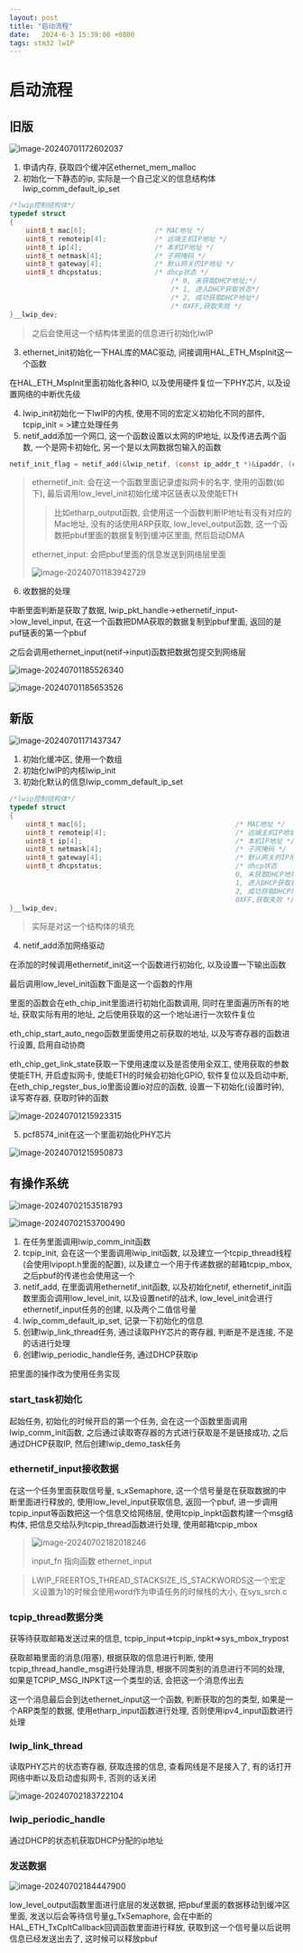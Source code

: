 ```yaml
---
layout: post
title: "启动流程" 
date:   2024-6-3 15:39:08 +0800
tags: stm32 lwIP
---
```


# 启动流程

## 旧版

![image-20240701172602037](https://picture-01-1316374204.cos.ap-beijing.myqcloud.com/image/202407011726089.png)

1. 申请内存, 获取四个缓冲区ethernet_mem_malloc
2. 初始化一下静态的ip, 实际是一个自己定义的信息结构体lwip_comm_default_ip_set

```c
/*lwip控制结构体*/
typedef struct  
{
    uint8_t mac[6];                 /* MAC地址 */
    uint8_t remoteip[4];            /* 远端主机IP地址 */ 
    uint8_t ip[4];                  /* 本机IP地址 */
    uint8_t netmask[4];             /* 子网掩码 */
    uint8_t gateway[4];             /* 默认网关的IP地址 */
    uint8_t dhcpstatus;             /* dhcp状态 */
                                        /* 0, 未获取DHCP地址;*/
                                        /* 1, 进入DHCP获取状态*/
                                        /* 2, 成功获取DHCP地址*/
                                        /* 0XFF,获取失败 */
}__lwip_dev;
```

> 之后会使用这一个结构体里面的信息进行初始化lwIP

3. ethernet_init初始化一下HAL库的MAC驱动, 间接调用HAL_ETH_MspInit这一个函数

在HAL_ETH_MspInit里面初始化各种IO, 以及使用硬件复位一下PHY芯片, 以及设置网络的中断优先级

4. lwip_init初始化一下lwIP的内核, 使用不同的宏定义初始化不同的部件, tcpip_init = >建立处理任务
5. netif_add添加一个网口, 这一个函数设置以太网的IP地址, 以及传进去两个函数, 一个是网卡初始化, 另一个是以太网数据包输入的函数

```c
netif_init_flag = netif_add(&lwip_netif, (const ip_addr_t *)&ipaddr, (const ip_addr_t *)&netmask, (const ip_addr_t *)&gw, NULL, &ethernetif_init, &ethernet_input);
```

> ethernetif_init: 会在这一个函数里面记录虚拟网卡的名字, 使用的函数(如下), 最后调用low_level_init初始化缓冲区链表以及使能ETH
>
> > 比如etharp_output函数, 会使用这一个函数判断IP地址有没有对应的Mac地址, 没有的话使用ARP获取, low_level_output函数, 这一个函数把pbuf里面的数据复制到缓冲区里面, 然后启动DMA
>
> ethernet_input: 会把pbuf里面的信息发送到网络层里面
>
> ![image-20240701183942729](https://picture-01-1316374204.cos.ap-beijing.myqcloud.com/image/202407011839776.png)

6. 收数据的处理

中断里面判断是获取了数据, lwip_pkt_handle->ethernetif_input->low_level_input, 在这一个函数把DMA获取的数据复制到pbuf里面, 返回的是puf链表的第一个pbuf

之后会调用ethernet_input(netif->input)函数把数据包提交到网络层

![image-20240701185526340](https://picture-01-1316374204.cos.ap-beijing.myqcloud.com/image/202407011855396.png)

![image-20240701185653526](https://picture-01-1316374204.cos.ap-beijing.myqcloud.com/image/202407011856571.png)

## 新版

![image-20240701171437347](https://picture-01-1316374204.cos.ap-beijing.myqcloud.com/image/202407011714419.png)

1. 初始化缓冲区, 使用一个数组
2. 初始化lwIP的内核lwip_init
3. 初始化默认的信息lwip_comm_default_ip_set

```c
/*lwip控制结构体*/
typedef struct  
{
    uint8_t mac[6];                                     /* MAC地址 */
    uint8_t remoteip[4];                                /* 远端主机IP地址 */ 
    uint8_t ip[4];                                      /* 本机IP地址 */
    uint8_t netmask[4];                                 /* 子网掩码 */
    uint8_t gateway[4];                                 /* 默认网关的IP地址 */
    uint8_t dhcpstatus;                                 /* dhcp状态
                                                        0, 未获取DHCP地址
                                                        1, 进入DHCP获取状态
                                                        2, 成功获取DHCP地址
                                                        0XFF,获取失败 */
}__lwip_dev;
```

> 实际是对这一个结构体的填充

4. netif_add添加网络驱动

在添加的时候调用ethernetif_init这一个函数进行初始化, 以及设置一下输出函数

最后调用low_level_init函数下面是这一个函数的作用

里面的函数会在eth_chip_init里面进行初始化函数调用, 同时在里面遍历所有的地址, 获取实际有用的地址, 之后使用获取的这一个地址进行一次软件复位

eth_chip_start_auto_nego函数里面使用之前获取的地址, 以及写寄存器的函数进行设置, 启用自动协商

eth_chip_get_link_state获取一下使用速度以及是否使用全双工,  使用获取的参数使能ETH, 开启虚拟网卡, 使能ETH的时候会初始化GPIO, 软件复位以及启动中断, 在eth_chip_regster_bus_io里面设置io对应的函数, 设置一下初始化(设置时钟), 读写寄存器, 获取时钟的函数

![image-20240701215923315](https://picture-01-1316374204.cos.ap-beijing.myqcloud.com/image/202407012159383.png)

5. pcf8574_init在这一个里面初始化PHY芯片

![image-20240701215950873](https://picture-01-1316374204.cos.ap-beijing.myqcloud.com/image/202407012159925.png)

## 有操作系统

![image-20240702153518793](https://picture-01-1316374204.cos.ap-beijing.myqcloud.com/image/202407021535854.png)

![image-20240702153700490](https://picture-01-1316374204.cos.ap-beijing.myqcloud.com/image/202407021537583.png)

1. 在任务里面调用lwip_comm_init函数
2. tcpip_init, 会在这一个里面调用lwip_init函数, 以及建立一个tcpip_thread线程(会使用lvipopt.h里面的配置), 以及建立一个用于传递数据的邮箱tcpip_mbox, 之后pbuf的传递也会使用这一个
3. netif_add, 在里面调用ethernetif_init函数, 以及初始化netif, ethernetif_init函数里面会调用low_level_init, 以及设置netif的战术, low_level_init会进行ethernetif_input任务的创建, 以及两个二值信号量
4. lwip_comm_default_ip_set, 记录一下初始化的信息
5. 创建lwip_link_thread任务, 通过读取PHY芯片的寄存器, 判断是不是连接, 不是的话进行处理
6. 创建lwip_periodic_handle任务, 通过DHCP获取ip

把里面的操作改为使用任务实现

### start_task初始化

起始任务, 初始化的时候开启的第一个任务, 会在这一个函数里面调用lwip_comm_init函数, 之后通过读取寄存器的方式进行获取是不是链接成功, 之后通过DHCP获取IP, 然后创建lwip_demo_task任务

### ethernetif_input接收数据

在这一个任务里面获取信号量, s_xSemaphore, 这一个信号量是在获取数据的中断里面进行释放的, 使用low_level_input获取信息, 返回一个pbuf, 进一步调用tcpip_input等函数把这一个信息交给网络层, 使用tcpip_inpkt函数构建一个msg结构体, 把信息交给队列tcpip_thread函数进行处理, 使用邮箱tcpip_mbox

> ![image-20240702182018246](https://picture-01-1316374204.cos.ap-beijing.myqcloud.com/image/202407021820286.png)
>
> input_fn 指向函数 ethernet_input

> LWIP_FREERTOS_THREAD_STACKSIZE_IS_STACKWORDS这一个宏定义设置为1的时候会使用word作为申请任务的时候栈的大小, 在sys_srch.c

### tcpip_thread数据分类

获等待获取邮箱发送过来的信息, tcpip_input=>tcpip_inpkt=>sys_mbox_trypost

获取邮箱里面的消息(阻塞), 根据获取的信息进行判断, 使用tcpip_thread_handle_msg进行处理消息, 根据不同类别的消息进行不同的处理, 如果是TCPIP_MSG_INPKT这一个类型的话, 会把这一个消息传出去

这一个消息最后会到达ethernet_input这一个函数, 判断获取的包的类型, 如果是一个ARP类型的数据, 使用etharp_input函数进行处理, 否则使用ipv4_input函数进行处理

### lwip_link_thread

读取PHY芯片的状态寄存器, 获取连接的信息, 查看网线是不是接入了, 有的话打开网络中断以及启动虚拟网卡, 否则的话关闭

![image-20240702183722104](https://picture-01-1316374204.cos.ap-beijing.myqcloud.com/image/202407021837152.png)

### lwip_periodic_handle

通过DHCP的状态机获取DHCP分配的ip地址

### 发送数据

![image-20240702184447900](https://picture-01-1316374204.cos.ap-beijing.myqcloud.com/image/202407021844941.png)

low_level_output函数里面进行底层的发送数据, 把pbuf里面的数据移动到缓冲区里面, 发送以后会等待信号量g_TxSemaphore, 会在中断的HAL_ETH_TxCpltCallback回调函数里面进行释放, 获取到这一个信号量以后说明信息已经发送出去了, 这时候可以释放pbuf
